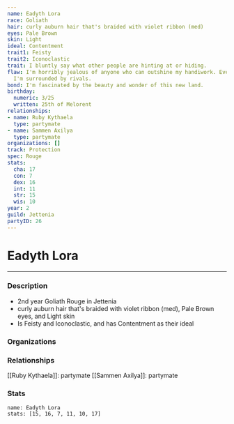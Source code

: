 ```yaml
---
name: Eadyth Lora
race: Goliath
hair: curly auburn hair that's braided with violet ribbon (med)
eyes: Pale Brown
skin: Light
ideal: Contentment
trait1: Feisty
trait2: Iconoclastic
trait: I bluntly say what other people are hinting at or hiding.
flaw: I'm horribly jealous of anyone who can outshine my handiwork. Everywhere I go,
  I'm surrounded by rivals.
bond: I'm fascinated by the beauty and wonder of this new land.
birthday:
  numeric: 3/25
  written: 25th of Melorent
relationships:
- name: Ruby Kythaela
  type: partymate
- name: Sammen Axilya
  type: partymate
organizations: []
track: Protection
spec: Rouge
stats:
  cha: 17
  con: 7
  dex: 16
  int: 11
  str: 15
  wis: 10
year: 2
guild: Jettenia
partyID: 26
---
```

# Eadyth Lora
---
### Description
- 2nd year Goliath Rouge in Jettenia
- curly auburn hair that's braided with violet ribbon (med), Pale Brown eyes, and Light skin
- Is Feisty and Iconoclastic, and has Contentment as their ideal

### Organizations
### Relationships
[[Ruby Kythaela]]: partymate
[[Sammen Axilya]]: partymate
### Stats
```statblock
name: Eadyth Lora
stats: [15, 16, 7, 11, 10, 17]
```